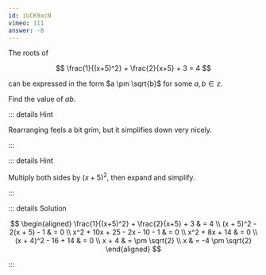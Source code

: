```yaml
---
id: iUCK9xcN
vimeo: 111
answer: -8
---
```


The roots of

$$
\frac{1}{(x+5)^2} + \frac{2}{x+5} + 3 = 4
$$

can be expressed in the form $a \pm \sqrt{b}$ for some $a, b \in \mathbb{z}$.

Find the value of $ab$.

<AnswerInput :answer="$frontmatter.answer" />

::: details Hint

Rearranging feels a bit grim, but it simplifies down very nicely.

:::

::: details Hint

Multiply both sides by $(x+5)^2$, then expand and simplify.

:::

::: details Solution

$$
\begin{aligned}
\frac{1}{(x+5)^2} + \frac{2}{x+5} + 3 & = 4 \\
(x + 5)^2 - 2(x + 5) - 1 & = 0 \\
x^2 + 10x + 25 - 2x - 10 - 1 & = 0 \\
x^2 + 8x + 14 & = 0 \\
(x + 4)^2 - 16 + 14 & = 0 \\
x + 4 & = \pm \sqrt{2} \\
x & = -4 \pm \sqrt{2}
\end{aligned}
$$

:::
